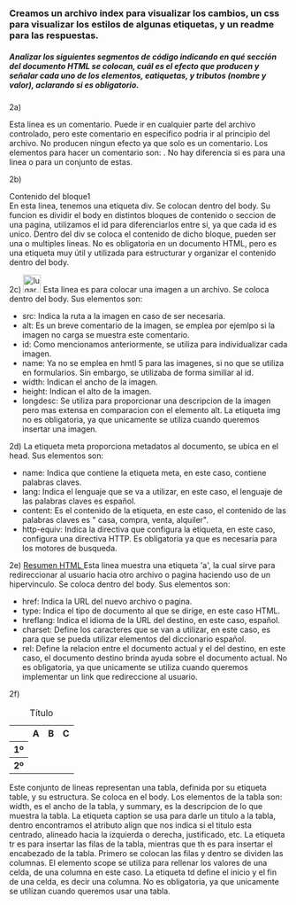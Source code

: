 ### Creamos un archivo index para visualizar los cambios, un css para visualizar los estilos de algunas etiquetas, y un readme para las respuestas.

##### Analizar  los  siguientes  segmentos  de  código  indicando  en  qué  sección  del  documento  HTML se colocan, cuál es el efecto que producen y señalar cada uno de los elementos, eatiquetas, y tributos (nombre y valor), aclarando si es obligatorio. 

2a) 
<!-- Código controlado el día 12/08/2009-->
Esta linea es un comentario. Puede ir en cualquier parte del archivo controlado, pero este comentario en especifico podria ir al principio del archivo.
No producen ningun efecto ya que solo es un comentario. 
Los elementos para hacer un comentario son: <!-- -->. No hay diferencia si es para una linea o para un conjunto de estas.

2b)
<div id="bloque1">Contenido del bloque1</div> 
En esta linea, tenemos una etiqueta div. Se colocan dentro del body. Su funcion es dividir el body en distintos bloques de contenido o seccion de una pagina, utilizamos el id para diferenciarlos entre si, ya que cada id es unico. Dentro del div se coloca el contenido de dicho bloque, pueden ser una o multiples lineas. No es obligatoria en un documento HTML, pero es una etiqueta muy útil y utilizada para estructurar y organizar el contenido dentro del body.

2c)
<img src="" alt="lugar imagen" id="im1" name="im1" width="32" height="32" longdesc="detalles.htm" /> 
Esta linea es para colocar una imagen a un archivo. Se coloca dentro del body. Sus elementos son:

- src: Indica la ruta a la imagen en caso de ser necesaria.
- alt: Es un breve comentario de la imagen, se emplea por ejemlpo si la imagen no carga se muestra este comentario.
- id: Como mencionamos anteriormente, se utiliza para individualizar cada imagen.
- name: Ya no se emplea en hmtl 5 para las imagenes, si no que se utiliza en formularios. Sin embargo, se utilizaba de forma similiar al id.
- width: Indican el ancho de la imagen.
- height: Indican el alto de la imagen.
- longdesc: Se utiliza para proporcionar una descripcion de la imagen pero mas extensa en comparacion con el elemento alt.
La etiqueta img no es obligatoria, ya que unicamente se utiliza cuando queremos insertar una imagen.

2d)
<meta name="keywords" lang="es" content="casa, compra, venta, alquiler " /> 
<meta http-equiv="expires" content="16-Sep-2019 7:49 PM" /> 
La etiqueta meta proporciona metadatos al documento, se ubica en el head. Sus elementos son:

- name: Indica que contiene la etiqueta meta, en este caso, contiene palabras claves.
- lang: Indica el lenguaje que se va a utilizar, en este caso, el lenguaje de las palabras claves es español.
- content: Es el contenido de la etiqueta, en este caso, el contenido de las palabras claves es " casa, compra, venta, alquiler".
- http-equiv: Indica la directiva que configura la etiqueta, en este caso, configura una directiva HTTP.
Es obligatoria ya que es necesaria para los motores de busqueda.

2e)
<a href="http://www.e-style.com.ar/resumen.html" type="text/html" hreflang="es" charset="utf-8" 
rel="help">Resumen HTML </a> 
Esta linea muestra una etiqueta 'a', la cual sirve para redireccionar al usuario hacia otro archivo o pagina haciendo uso de un hipervinculo. Se coloca dentro del body. 
Sus elementos son:

- href: Indica la URL del nuevo archivo o pagina.
- type: Indica el tipo de documento al que se dirige, en este caso HTML.
- hreflang: Indica el idioma de la URL del destino, en este caso, español.
- charset: Define los caracteres que se van a utilizar, en este caso, es para que se pueda utilizar elementos del diccionario español.
- rel: Define la relacion entre el documento actual y el del destino, en este caso, el documento destino brinda ayuda sobre el documento actual.
No es obligatoria, ya que unicamente se utiliza cuando queremos implementar un link que redireccione al usuario.

2f)
<table width="200" summary="Datos correspondientes al ejercicio vencido"> 
    <caption> Título </caption> 
    <tr> 
    <th scope="col">&nbsp;</th> 
    <th scope="col">A</th> 
    <th scope="col">B</th> 
    <th scope="col">C</th> 
    </tr> 
    <tr>
        <th scope="row">1º</th> 
        <td>&nbsp;</td> 
        <td>&nbsp;</td> 
        <td>&nbsp;</td> 
    </tr>
    <tr>
        <th scope="row">2º</th> 
        <td>&nbsp;</td> 
        <td>&nbsp;</td> 
        <td>&nbsp;</td>
    </tr>
</table>
Este conjunto de lineas representan una tabla, definida por su etiqueta table, y su estructura. Se coloca en el body. Los elementos de la tabla son: width, es el ancho de la tabla, y summary, es la descripcion de lo que muestra la tabla. La etiqueta caption se usa para darle un titulo a la tabla, dentro encontramos el atributo align que nos indica si el titulo esta centrado, alineado hacia la izquierda o derecha, justificado, etc. La etiqueta tr es para insertar las filas de la tabla, mientras que th es para insertar el encabezado de la tabla. Primero se colocan las filas y dentro se dividen las columnas. El elemento scope se utiliza para rellenar los valores de una celda, de una columna en este caso. La etiqueta td define el inicio y el fin de una celda, es decir una columna.
No es obligatoria, ya que unicamente se utilizan cuando queremos usar una tabla.


